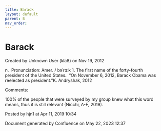 ```yaml
---
title: Barack
layout: default
parent: B
nav_order:
---
```


# Barack

Created by  Unknown User (kla8) on Nov 19, 2012

n.  Pronunciation: Amer. / bəˈrɑːk 1. The first name of the forty-fourth president of the United States.  “On November 6, 2012, Barack Obama was reelected as president.”K. Andryshak, 2012

Comments:

100% of the people that were surveyed by my group knew what this word means, thus it is still relevant (Nicchi, A-F, 2019). 

Posted by hjn1 at Apr 11, 2019 10:34

Document generated by Confluence on May 22, 2023 12:37



